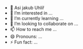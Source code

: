 - 👋 Asi jakub Uhlíř
- 👀 I’m interested in ...
- 🌱 I’m currently learning ...
- 💞️ I’m looking to collaborate on ...
- 📫 How to reach me ...
- 😄 Pronouns: ...
- ⚡ Fun fact: ...

<!---
Lucy-MeisFault/Lucy-MeisFault is a ✨ special ✨ repository because its `README.md` (this file) appears on your GitHub profile.
You can click the Preview link to take a look at your changes.
--->
